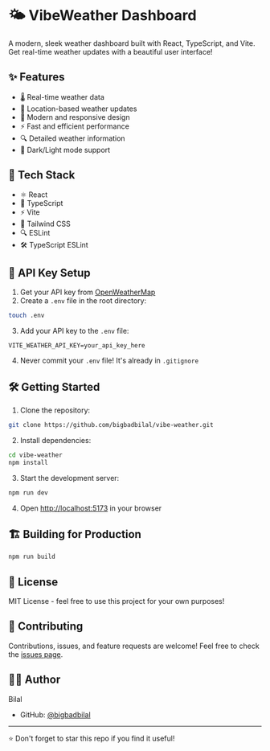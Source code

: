 # 🌤️ VibeWeather Dashboard

A modern, sleek weather dashboard built with React, TypeScript, and Vite. Get real-time weather updates with a beautiful user interface! 

## ✨ Features

- 🌡️ Real-time weather data
- 📍 Location-based weather updates
- 🎨 Modern and responsive design
- ⚡ Fast and efficient performance
- 🔍 Detailed weather information
- 🌙 Dark/Light mode support

## 🚀 Tech Stack

- ⚛️ React
- 📘 TypeScript
- ⚡ Vite
- 🎨 Tailwind CSS
- 🔍 ESLint
- 🛠️ TypeScript ESLint

## 🔑 API Key Setup

1. Get your API key from [OpenWeatherMap](https://openweathermap.org/api)
2. Create a `.env` file in the root directory:
```bash
touch .env
```

3. Add your API key to the `.env` file:
```env
VITE_WEATHER_API_KEY=your_api_key_here
```

4. Never commit your `.env` file! It's already in `.gitignore`

## 🛠️ Getting Started

1. Clone the repository:
```bash
git clone https://github.com/bigbadbilal/vibe-weather.git
```

2. Install dependencies:
```bash
cd vibe-weather
npm install
```

3. Start the development server:
```bash
npm run dev
```

4. Open [http://localhost:5173](http://localhost:5173) in your browser

## 🏗️ Building for Production

```bash
npm run build
```

## 📝 License

MIT License - feel free to use this project for your own purposes!

## 🤝 Contributing

Contributions, issues, and feature requests are welcome! Feel free to check the [issues page](https://github.com/bigbadbilal/vibe-weather/issues).

## 👨‍💻 Author

Bilal
- GitHub: [@bigbadbilal](https://github.com/bigbadbilal)

---
⭐️ Don't forget to star this repo if you find it useful! 